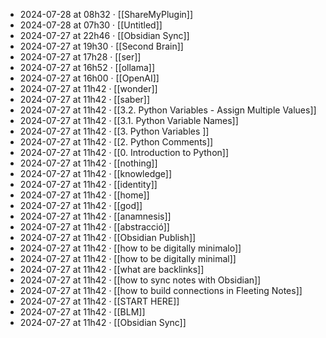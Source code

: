 - 2024-07-28 at 08h32 · [[ShareMyPlugin]]
- 2024-07-28 at 07h30 · [[Untitled]]
- 2024-07-27 at 22h46 · [[Obsidian Sync]]
- 2024-07-27 at 19h30 · [[Second Brain]]
- 2024-07-27 at 17h28 · [[ser]]
- 2024-07-27 at 16h52 · [[ollama]]
- 2024-07-27 at 16h00 · [[OpenAI]]
- 2024-07-27 at 11h42 · [[wonder]]
- 2024-07-27 at 11h42 · [[saber]]
- 2024-07-27 at 11h42 · [[3.2. Python Variables - Assign Multiple Values]]
- 2024-07-27 at 11h42 · [[3.1. Python Variable Names]]
- 2024-07-27 at 11h42 · [[3. Python Variables ]]
- 2024-07-27 at 11h42 · [[2. Python Comments]]
- 2024-07-27 at 11h42 · [[0. Introduction to Python]]
- 2024-07-27 at 11h42 · [[nothing]]
- 2024-07-27 at 11h42 · [[knowledge]]
- 2024-07-27 at 11h42 · [[identity]]
- 2024-07-27 at 11h42 · [[home]]
- 2024-07-27 at 11h42 · [[god]]
- 2024-07-27 at 11h42 · [[anamnesis]]
- 2024-07-27 at 11h42 · [[abstracció]]
- 2024-07-27 at 11h42 · [[Obsidian Publish]]
- 2024-07-27 at 11h42 · [[how to be digitally minimalo]]
- 2024-07-27 at 11h42 · [[how to be digitally minimal]]
- 2024-07-27 at 11h42 · [[what are backlinks]]
- 2024-07-27 at 11h42 · [[how to sync notes with Obsidian]]
- 2024-07-27 at 11h42 · [[how to build connections in Fleeting Notes]]
- 2024-07-27 at 11h42 · [[START HERE]]
- 2024-07-27 at 11h42 · [[BLM]]
- 2024-07-27 at 11h42 · [[Obsidian Sync]]
